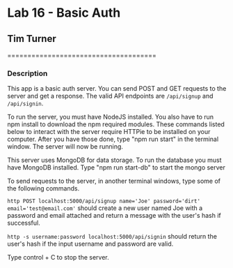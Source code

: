 # Lab 16 - Basic Auth
## Tim Turner
=====================================

### Description

This app is a basic auth server.  You can send POST and GET requests to the server and get a response.  The valid API endpoints are `/api/signup` and `/api/signin`.

To run the server, you must have NodeJS installed.  You also have to run npm install to download the npm required modules.  These commands listed below to interact with the server require HTTPie to be installed on your computer.  After you have those done, type "npm run start" in the terminal window.  The server will now be running.

This server uses MongoDB for data storage.  To run the database you must have MongoDB installed.  Type "npm run start-db" to start the mongo server

To send requests to the server, in another terminal windows, type some of the following commands.


`http POST localhost:5000/api/signup name='Joe' password='dirt' email='test@email.com'` should create a new user named Joe with a password and email attached and return a message with the user's hash if successful.

`http -s username:password localhost:5000/api/signin` should return the user's hash if the input username and password are valid.

Type control + C to stop the server.
